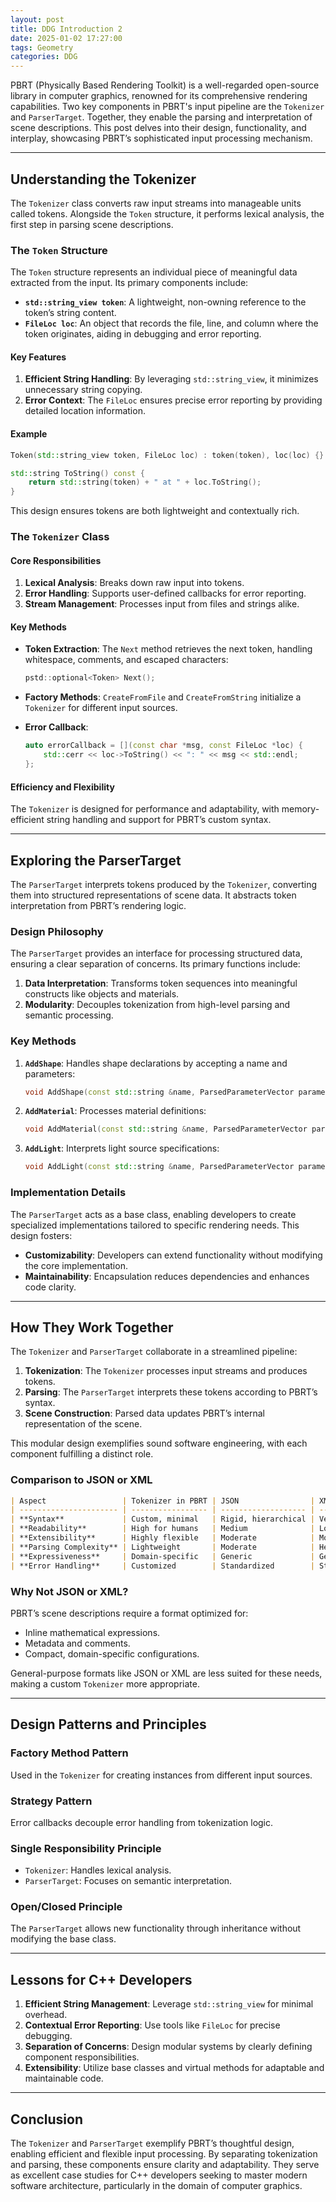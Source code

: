 ```yaml
---
layout: post
title: DDG Introduction 2
date: 2025-01-02 17:27:00
tags: Geometry
categories: DDG
---
```


PBRT (Physically Based Rendering Toolkit) is a well-regarded open-source library in computer graphics, renowned for its comprehensive rendering capabilities. Two key components in PBRT's input pipeline are the `Tokenizer` and `ParserTarget`. Together, they enable the parsing and interpretation of scene descriptions. This post delves into their design, functionality, and interplay, showcasing PBRT’s sophisticated input processing mechanism.

---

## **Understanding the Tokenizer**

The `Tokenizer` class converts raw input streams into manageable units called tokens. Alongside the `Token` structure, it performs lexical analysis, the first step in parsing scene descriptions.

### **The `Token` Structure**

The `Token` structure represents an individual piece of meaningful data extracted from the input. Its primary components include:

- **`std::string_view token`**: A lightweight, non-owning reference to the token’s string content.
- **`FileLoc loc`**: An object that records the file, line, and column where the token originates, aiding in debugging and error reporting.

#### **Key Features**

1. **Efficient String Handling**: By leveraging `std::string_view`, it minimizes unnecessary string copying.
2. **Error Context**: The `FileLoc` ensures precise error reporting by providing detailed location information.

#### **Example**

```c++
Token(std::string_view token, FileLoc loc) : token(token), loc(loc) {}

std::string ToString() const {
    return std::string(token) + " at " + loc.ToString();
}
```

This design ensures tokens are both lightweight and contextually rich.

### **The `Tokenizer` Class**

#### **Core Responsibilities**

1. **Lexical Analysis**: Breaks down raw input into tokens.
2. **Error Handling**: Supports user-defined callbacks for error reporting.
3. **Stream Management**: Processes input from files and strings alike.

#### **Key Methods**

- **Token Extraction**: The `Next` method retrieves the next token, handling whitespace, comments, and escaped characters:

  ```c++
  pstd::optional<Token> Next();
  ```

- **Factory Methods**: `CreateFromFile` and `CreateFromString` initialize a `Tokenizer` for different input sources.

- **Error Callback**:

  ```c++
  auto errorCallback = [](const char *msg, const FileLoc *loc) {
      std::cerr << loc->ToString() << ": " << msg << std::endl;
  };
  ```

#### **Efficiency and Flexibility**

The `Tokenizer` is designed for performance and adaptability, with memory-efficient string handling and support for PBRT’s custom syntax.

---

## **Exploring the ParserTarget**

The `ParserTarget` interprets tokens produced by the `Tokenizer`, converting them into structured representations of scene data. It abstracts token interpretation from PBRT’s rendering logic.

### **Design Philosophy**

The `ParserTarget` provides an interface for processing structured data, ensuring a clear separation of concerns. Its primary functions include:

1. **Data Interpretation**: Transforms token sequences into meaningful constructs like objects and materials.
2. **Modularity**: Decouples tokenization from high-level parsing and semantic processing.

### **Key Methods**

1. **`AddShape`**:
   Handles shape declarations by accepting a name and parameters:

   ```c++
   void AddShape(const std::string &name, ParsedParameterVector parameters);
   ```

2. **`AddMaterial`**:
   Processes material definitions:

   ```c++
   void AddMaterial(const std::string &name, ParsedParameterVector parameters);
   ```

3. **`AddLight`**:
   Interprets light source specifications:

   ```c++
   void AddLight(const std::string &name, ParsedParameterVector parameters);
   ```

### **Implementation Details**

The `ParserTarget` acts as a base class, enabling developers to create specialized implementations tailored to specific rendering needs. This design fosters:

- **Customizability**: Developers can extend functionality without modifying the core implementation.
- **Maintainability**: Encapsulation reduces dependencies and enhances code clarity.

---

## **How They Work Together**

The `Tokenizer` and `ParserTarget` collaborate in a streamlined pipeline:

1. **Tokenization**: The `Tokenizer` processes input streams and produces tokens.
2. **Parsing**: The `ParserTarget` interprets these tokens according to PBRT’s syntax.
3. **Scene Construction**: Parsed data updates PBRT’s internal representation of the scene.

This modular design exemplifies sound software engineering, with each component fulfilling a distinct role.

### **Comparison to JSON or XML**

```markdown
| Aspect                 | Tokenizer in PBRT | JSON                | XML                   |
| ---------------------- | ----------------- | ------------------- | --------------------- |
| **Syntax**             | Custom, minimal   | Rigid, hierarchical | Verbose, hierarchical |
| **Readability**        | High for humans   | Medium              | Low                   |
| **Extensibility**      | Highly flexible   | Moderate            | Moderate              |
| **Parsing Complexity** | Lightweight       | Moderate            | Heavy                 |
| **Expressiveness**     | Domain-specific   | Generic             | Generic               |
| **Error Handling**     | Customized        | Standardized        | Standardized          |
```

### **Why Not JSON or XML?**

PBRT’s scene descriptions require a format optimized for:

- Inline mathematical expressions.
- Metadata and comments.
- Compact, domain-specific configurations.

General-purpose formats like JSON or XML are less suited for these needs, making a custom `Tokenizer` more appropriate.

---

## **Design Patterns and Principles**

### **Factory Method Pattern**

Used in the `Tokenizer` for creating instances from different input sources.

### **Strategy Pattern**

Error callbacks decouple error handling from tokenization logic.

### **Single Responsibility Principle**

- `Tokenizer`: Handles lexical analysis.
- `ParserTarget`: Focuses on semantic interpretation.

### **Open/Closed Principle**

The `ParserTarget` allows new functionality through inheritance without modifying the base class.

---

## **Lessons for C++ Developers**

1. **Efficient String Management**: Leverage `std::string_view` for minimal overhead.
2. **Contextual Error Reporting**: Use tools like `FileLoc` for precise debugging.
3. **Separation of Concerns**: Design modular systems by clearly defining component responsibilities.
4. **Extensibility**: Utilize base classes and virtual methods for adaptable and maintainable code.

---

## **Conclusion**

The `Tokenizer` and `ParserTarget` exemplify PBRT’s thoughtful design, enabling efficient and flexible input processing. By separating tokenization and parsing, these components ensure clarity and adaptability. They serve as excellent case studies for C++ developers seeking to master modern software architecture, particularly in the domain of computer graphics.
